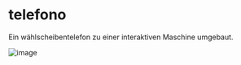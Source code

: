 # telefono

Ein wählscheibentelefon zu einer interaktiven Maschine umgebaut.

![image](https://github.com/Friedrichluna/telefono/assets/154459612/ddafd878-a48c-417e-80f2-06288154721c)


